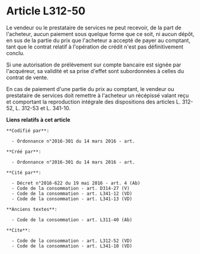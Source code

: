 # Article L312-50

Le vendeur ou le prestataire de services ne peut recevoir, de la part de l'acheteur, aucun paiement sous quelque forme que ce
soit, ni aucun dépôt, en sus de la partie du prix que l'acheteur a accepté de payer au comptant, tant que le contrat relatif
à l'opération de crédit n'est pas définitivement conclu. 

Si une autorisation de prélèvement sur compte bancaire est signée par l'acquéreur, sa validité et sa prise d'effet sont
subordonnées à celles du contrat de vente. 

En cas de paiement d'une partie du prix au comptant, le vendeur ou prestataire de services doit remettre à l'acheteur un
récépissé valant reçu et comportant la reproduction intégrale des dispositions des articles L. 312-52, L. 312-53 et L.
341-10.

**Liens relatifs à cet article**

	**Codifié par**:

	  - Ordonnance n°2016-301 du 14 mars 2016 - art.

	**Créé par**:

	  - Ordonnance n°2016-301 du 14 mars 2016 - art.

	**Cité par**:

	  - Décret n°2016-622 du 19 mai 2016 - art. 4 (Ab)
	  - Code de la consommation - art. D314-27 (V)
	  - Code de la consommation - art. L341-12 (VD)
	  - Code de la consommation - art. L341-13 (VD)

	**Anciens textes**:

	  - Code de la consommation - art. L311-40 (Ab)

	**Cite**:

	  - Code de la consommation - art. L312-52 (VD)
	  - Code de la consommation - art. L341-10 (VD)
